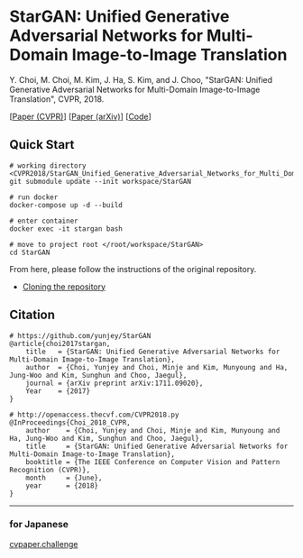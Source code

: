# StarGAN: Unified Generative Adversarial Networks for Multi-Domain Image-to-Image Translation
Y. Choi, M. Choi, M. Kim, J. Ha, S. Kim, and J. Choo, "StarGAN: Unified Generative Adversarial Networks for Multi-Domain Image-to-Image Translation", CVPR, 2018.

[[Paper (CVPR)](http://openaccess.thecvf.com/content_cvpr_2018/papers/Choi_StarGAN_Unified_Generative_CVPR_2018_paper.pdf)]
[[Paper (arXiv)](https://arxiv.org/abs/arXiv:1711.09020)]
[[Code](https://github.com/yunjey/StarGAN)]


## Quick Start

```
# working directory <CVPR2018/StarGAN_Unified_Generative_Adversarial_Networks_for_Multi_Domain_Image_to_Image_Translation>
git submodule update --init workspace/StarGAN

# run docker
docker-compose up -d --build

# enter container
docker exec -it stargan bash

# move to project root </root/workspace/StarGAN>
cd StarGAN
```

From here, please follow the instructions of the original repository.

  - [Cloning the repository](https://github.com/yunjey/StarGAN#2-downloading-the-dataset)


## Citation

```
# https://github.com/yunjey/StarGAN
@article{choi2017stargan,
    title   = {StarGAN: Unified Generative Adversarial Networks for Multi-Domain Image-to-Image Translation},    
    author  = {Choi, Yunjey and Choi, Minje and Kim, Munyoung and Ha, Jung-Woo and Kim, Sunghun and Choo, Jaegul},
    journal = {arXiv preprint arXiv:1711.09020},
    Year    = {2017}
}

# http://openaccess.thecvf.com/CVPR2018.py
@InProceedings{Choi_2018_CVPR,    
    author    = {Choi, Yunjey and Choi, Minje and Kim, Munyoung and Ha, Jung-Woo and Kim, Sunghun and Choo, Jaegul},
    title     = {StarGAN: Unified Generative Adversarial Networks for Multi-Domain Image-to-Image Translation},
    booktitle = {The IEEE Conference on Computer Vision and Pattern Recognition (CVPR)},
    month     = {June},
    year      = {2018}
}
```

---

### for Japanese

[cvpaper.challenge](https://cvpaperchallenge.github.io/CVPR2018_Survey/#/ID_StarGAN_Unified_Generative_Adversarial_Networks_for_Multi_Domain_Image_to_Image_Translation)

